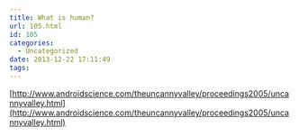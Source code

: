 ```yaml
---
title: What is human?
url: 105.html
id: 105
categories:
  - Uncategorized
date: 2013-12-22 17:11:49
tags:
---
```


[http://www.androidscience.com/theuncannyvalley/proceedings2005/uncannyvalley.html](http://www.androidscience.com/theuncannyvalley/proceedings2005/uncannyvalley.html)